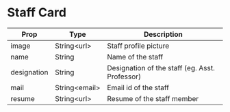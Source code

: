 # Staff Card

| Prop        | Type            | Description                                    |
| ----------- | --------------- | ---------------------------------------------- |
| image       | String\<url\>   | Staff profile picture                          |
| name        | String          | Name of the staff                              |
| designation | String          | Designation of the staff (eg. Asst. Professor) |
| mail        | String\<email\> | Email id of the staff                          |
| resume      | String\<url\>   | Resume of the staff member                     |
